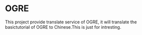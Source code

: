 OGRE
====

This project provide translate service of OGRE, it will translate the basictutorial of OGRE to Chinese.This is just for intresting.
